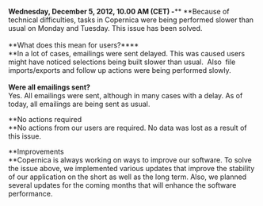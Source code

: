 **Wednesday, December 5, 2012, 10.00 AM (CET) -**** **Because of
technical difficulties, tasks in Copernica were being performed slower
than usual on Monday and Tuesday. This issue has been solved.\
\
**What does this mean for users?****\
**In a lot of cases, emailings were sent delayed. This was caused users
might have noticed selections being built slower than usual.  Also  file
imports/exports and follow up actions were being performed slowly. \
\
**Were all emailings sent?**\
Yes. All emailings were sent, although in many cases with a delay. As of
today, all emailings are being sent as usual.

**No actions required\
**No actions from our users are required. No data was lost as a result
of this issue.

**Improvements\
**Copernica is always working on ways to improve our software. To solve
the issue above, we implemented various updates that improve the
stability of our application on the short as well as the long term.
Also, we planned several updates for the coming months that will enhance
the software performance. 
